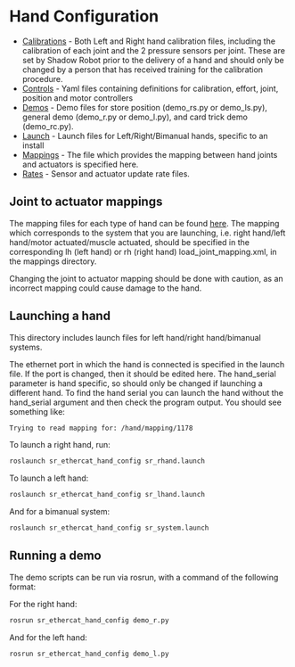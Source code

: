 Hand Configuration
==================

* [Calibrations](calibrations) - Both Left and Right hand calibration files, including the calibration of each joint and the 2 pressure sensors per joint. These are set by Shadow Robot prior to the delivery of a hand and should only be changed by a person that has received training for the calibration procedure.
* [Controls](controls) - Yaml files containing definitions for calibration, effort, joint, position and motor controllers
* [Demos](demos) - Demo files for store position (demo_rs.py or demo_ls.py), general demo (demo_r.py or demo_l.py), and card trick demo (demo_rc.py).
* [Launch](launch) - Launch files for Left/Right/Bimanual hands, specific to an install
* [Mappings](mappings) - The file which provides the mapping between hand joints and actuators is specified here. 
* [Rates](rates) - Sensor and actuator update rate files.

## Joint to actuator mappings
The mapping files for each type of hand can be found [here](https://github.com/shadow-robot/sr-ros-interface-ethercat/tree/indigo-devel/sr_edc_launch/mappings/default_mappings). The mapping which corresponds to the system that you are launching, i.e. right hand/left hand/motor actuated/muscle actuated, should be specified in the corresponding lh (left hand) or rh (right hand) load_joint_mapping.xml, in the mappings directory. 

Changing the joint to actuator mapping should be done with caution, as an incorrect mapping could cause damage to the hand.

## Launching a hand
This directory includes launch files for left hand/right hand/bimanual systems.

The ethernet port in which the hand is connected is specified in the launch file. If the port is changed, then it should be edited here. The hand_serial parameter is hand specific, so should only be changed if launching a different hand. To find the hand serial you can launch the hand without the hand_serial argument and then check the program output. You should see something like:
```bash
Trying to read mapping for: /hand/mapping/1178
```
To launch a right hand, run:

```bash
roslaunch sr_ethercat_hand_config sr_rhand.launch
```
To launch a left hand:
```bash
roslaunch sr_ethercat_hand_config sr_lhand.launch
```
And for a bimanual system:
```bash
roslaunch sr_ethercat_hand_config sr_system.launch
```

## Running a demo
The demo scripts can be run via rosrun, with a command of the following format:

For the right hand:
```bash
rosrun sr_ethercat_hand_config demo_r.py
```

And for the left hand:
```bash
rosrun sr_ethercat_hand_config demo_l.py
```